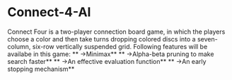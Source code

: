 # Connect-4-AI

Connect Four is a two-player connection board game, in which the players choose a color and then take turns dropping colored discs into a seven-column, six-row vertically suspended grid.
Following features will be availabe in this game:
  ** ->Minimax**
  ** ->Alpha-beta pruning to make search faster**
  ** ->An effective evaluation function**
  ** ->An early stopping mechanism**
